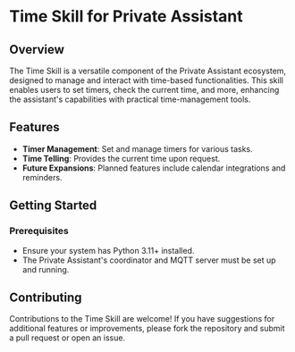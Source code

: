# Time Skill for Private Assistant

## Overview

The Time Skill is a versatile component of the Private Assistant ecosystem, designed to manage and interact with time-based functionalities. This skill enables users to set timers, check the current time, and more, enhancing the assistant's capabilities with practical time-management tools.

## Features

- **Timer Management**: Set and manage timers for various tasks.
- **Time Telling**: Provides the current time upon request.
- **Future Expansions**: Planned features include calendar integrations and reminders.

## Getting Started

### Prerequisites

- Ensure your system has Python 3.11+ installed.
- The Private Assistant's coordinator and MQTT server must be set up and running.

## Contributing

Contributions to the Time Skill are welcome! If you have suggestions for additional features or improvements, please fork the repository and submit a pull request or open an issue.
